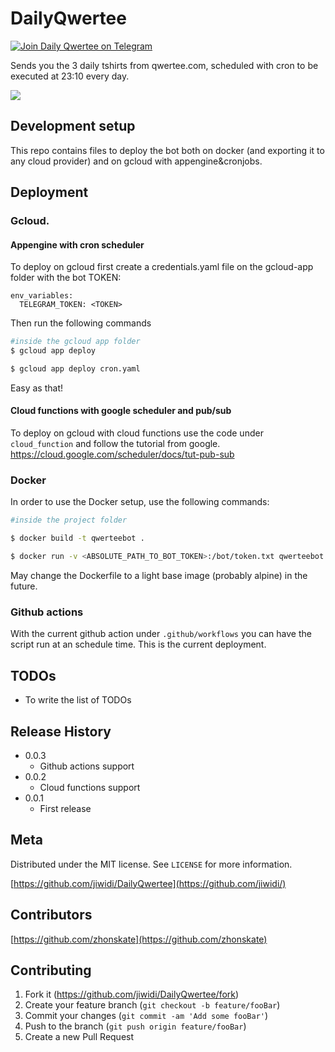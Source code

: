 



# DailyQwertee
[![Join Daily Qwertee on Telegram](https://patrolavia.github.io/telegram-badge/chat.png)](https://t.me/DailyQwertee)

Sends you the 3 daily tshirts from qwertee.com, scheduled with cron to be executed at 23:10 every day.


![](readmefiles/example.png)

## Development setup

This repo contains files to deploy the bot both on docker (and exporting it to any cloud provider) and on gcloud with appengine&cronjobs.

## Deployment

### Gcloud.

#### Appengine with cron scheduler
To deploy on gcloud first create a credentials.yaml file on the gcloud-app folder with the bot TOKEN:
```
env_variables:
  TELEGRAM_TOKEN: <TOKEN>
```


Then run the following commands

```bash
#inside the gcloud app folder
$ gcloud app deploy

$ gcloud app deploy cron.yaml
```

Easy as that!

#### Cloud functions with google scheduler and pub/sub
To deploy on gcloud with cloud functions use the code under `cloud_function` and follow the tutorial from google. https://cloud.google.com/scheduler/docs/tut-pub-sub

### Docker
In order to use the Docker setup, use the following commands:

```bash
#inside the project folder

$ docker build -t qwerteebot .

$ docker run -v <ABSOLUTE_PATH_TO_BOT_TOKEN>:/bot/token.txt qwerteebot
```

May change the Dockerfile to a light base image (probably alpine) in the future.

### Github actions

With the current github action under `.github/workflows` you can have the script run at an schedule time. This is the current deployment.
## TODOs
* To write the list of TODOs

## Release History
* 0.0.3
    * Github actions support
* 0.0.2
    * Cloud functions support
* 0.0.1
    * First release

## Meta

Distributed under the MIT license. See ``LICENSE`` for more information.

[https://github.com/jiwidi/DailyQwertee](https://github.com/jiwidi/)

## Contributors
[https://github.com/zhonskate](https://github.com/zhonskate)
## Contributing

1. Fork it (<https://github.com/jiwidi/DailyQwertee/fork>)
2. Create your feature branch (`git checkout -b feature/fooBar`)
3. Commit your changes (`git commit -am 'Add some fooBar'`)
4. Push to the branch (`git push origin feature/fooBar`)
5. Create a new Pull Request


